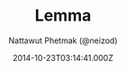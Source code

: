 ---
title: Lemma
github: https://github.com/neizod/lemma-theme
demo: https://neizod.github.io/lemma-theme
author: Nattawut Phetmak (@neizod)
ssg:
  - Jekyll
cms:
  - No Cms
date: 2014-10-23T03:14:41.000Z
description: Bootstrap theme for GitHub Pages (Jekyll).
stale: true
---